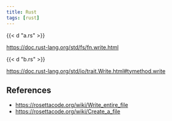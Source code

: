 ```yaml
---
title: Rust
tags: [rust]
---
```


{{< d "a.rs" >}}

<https://doc.rust-lang.org/std/fs/fn.write.html>

{{< d "b.rs" >}}

<https://doc.rust-lang.org/std/io/trait.Write.html#tymethod.write>

## References

- <https://rosettacode.org/wiki/Write_entire_file>
- <https://rosettacode.org/wiki/Create_a_file>
